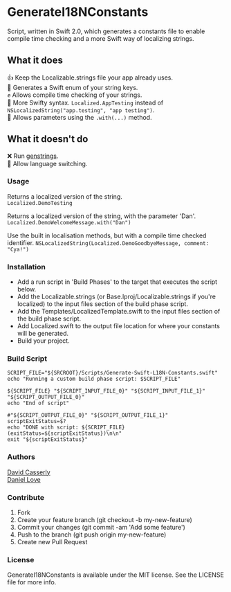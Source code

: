 # GenerateI18NConstants
Script, written in Swift 2.0, which generates a constants file to enable compile time checking and a more Swift way of localizing strings.

## What it does
👍 Keep the Localizable.strings file your app already uses.    
👏 Generates a Swift enum of your string keys.    
✊ Allows compile time checking of your strings.    
🙏 More Swifty syntax. `Localized.AppTesting` instead of `NSLocalizedString("app.testing", "app testing")`.    
💪 Allows parameters using the `.with(...)` method.    

## What it doesn't do
❌ Run [genstrings](https://developer.apple.com/library/mac/documentation/Darwin/Reference/ManPages/man1/genstrings.1.html).    
🚫 Allow language switching.

### Usage
Returns a localized version of the string.   
``Localized.DemoTesting``

Returns a localized version of the string, with the parameter 'Dan'.   
``Localized.DemoWelcomeMessage.with("Dan")``

Use the built in localisation methods, but with a compile time checked identifier.
``NSLocalizedString(Localized.DemoGoodbyeMessage, comment: "Cya!")``

### Installation
* Add a run script in 'Build Phases' to the target that executes the script below.
* Add the Localizable.strings (or Base.lproj/Localizable.strings if you're localized) to the input files section of the build phase script.
* Add the Templates/LocalizedTemplate.swift to the input files section of the build phase script.
* Add Localized.swift to the output file location for where your constants will be generated.
* Build your project.


### Build Script
````
SCRIPT_FILE="${SRCROOT}/Scripts/Generate-Swift-L18N-Constants.swift"
echo "Running a custom build phase script: $SCRIPT_FILE"

${SCRIPT_FILE} "${SCRIPT_INPUT_FILE_0}" "${SCRIPT_INPUT_FILE_1}" "${SCRIPT_OUTPUT_FILE_0}"
echo "End of script"

#"${SCRIPT_OUTPUT_FILE_0}" "${SCRIPT_OUTPUT_FILE_1}"
scriptExitStatus=$?
echo "DONE with script: ${SCRIPT_FILE} (exitStatus=${scriptExitStatus})\n\n"
exit "${scriptExitStatus}"
````

### Authors
[David Casserly](https://github.com/devedup)    
[Daniel Love](https://github.com/4eleven7)

### Contribute
1. Fork
1. Create your feature branch (git checkout -b my-new-feature)
1. Commit your changes (git commit -am 'Add some feature')
1. Push to the branch (git push origin my-new-feature)
1. Create new Pull Request

### License
GenerateI18NConstants is available under the MIT license. See the LICENSE file for more info.
